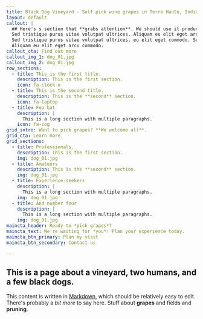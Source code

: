 ```yaml
---
title: Black Dog Vineyard - Self pick wine grapes in Terre Haute, Indiana
layout: default
callout: |
  ## Here's s section that **grabs attention**. We should use it productively.
  Sed tristique purus vitae volutpat ultrices. Aliquam eu elit eget arcu comteger ut fermentum lorem. Lorem ipsum dolor sit amet. 
  Sed tristique purus vitae volutpat ultrices. eu elit eget commodo. Sed tristique purus vitae volutpat ultrices. 
  Aliquam eu elit eget arcu commodo.
callout_cta: Find out more
callout_img_1: dog_01.jpg
callout_img_2: dog_01.jpg
row_sections:
  - title: This is the first title.
    description: This is the first section.
    icon: fa-clock-o
  - title: This is the second title.
    description: This is the **second** section.
    icon: fa-laptop
  - title: Foo bat
    description: |
      This is a long section with multiple paragraphs.
    icon: fa-cog 
grid_intro: Want to pick grapes? **We welcome all**.
grid_cta: Learn more
grid_sections:
  - title: Professionals.
    description: This is the first section.
    img: dog_01.jpg
  - title: Amateurs
    description: This is the **second** section.
    img: dog_01.jpg
  - title: Experience-seekers
    description: |
      This is a long section with multiple paragraphs.
    img: dog_01.jpg
  - title: And number four
    description: |
      This is a long section with multiple paragraphs.
    img: dog_01.jpg
maincta_header: Ready to *pick grapes*?
maincta_text: We're waiting for *you*! Plan your experience today.
maincta_btn_primary: Plan my visit
maincta_btn_secondary: Contact us

---
```


## This is a page about a vineyard, **two humans**, and a few **black dogs**. 

This content is written in [Markdown](https://learnxinyminutes.com/docs/markdown/), which should be relatively easy to edit.
There's probably a _bit more_ to say here.  Stuff about **grapes** and fields and **pruning**.



<!--
You can use HTML elements in Markdown, such as the comment element, and they won't be affected by a markdown parser. However, if you create an HTML element in your markdown file, you cannot use markdown syntax within that element's contents.
-->
